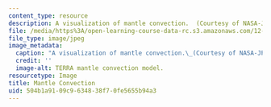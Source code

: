 ```yaml
---
content_type: resource
description: A visualization of mantle convection.  (Courtesy of NASA-JPL.)
file: /media/https%3A/open-learning-course-data-rc.s3.amazonaws.com/12-570-seminar-in-geophysics-thermal-and-chemical-evolution-of-the-earth-spring-2005/504b1a9109c9634838f70fe5655b94a3_12-570s05.jpg
file_type: image/jpeg
image_metadata:
  caption: "A visualization of mantle convection.\_(Courtesy of NASA-JPL.)"
  credit: ''
  image-alt: TERRA mantle convection model.
resourcetype: Image
title: Mantle Convection
uid: 504b1a91-09c9-6348-38f7-0fe5655b94a3
---
```

